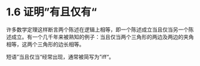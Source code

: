 # 1.6  证明”有且仅有“

许多数学定理这样断言两个陈述在逻辑上相等，即一个陈述成立当且仅当另一个陈述成立。有一个几千年来被熟知的例子：当且仅当两个三角形的两边及两边的夹角相等，这两个三角形的边长相等。

短语”当且仅当“经常出现，通常被简写为”iff“。

